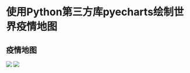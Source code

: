 <h1>使用Python第三方库pyecharts绘制世界疫情地图</h1>
<h2>疫情地图</h2>


<img src="https://upload-images.jianshu.io/upload_images/22992059-aeab5aa91f3fd940.png?imageMogr2/auto-orient/strip|imageView2/2/w/1200/format/webp" />
<img src="https://upload-images.jianshu.io/upload_images/22992059-b4bfbd964784b071.png?imageMogr2/auto-orient/strip|imageView2/2/w/1200/format/webp" />


